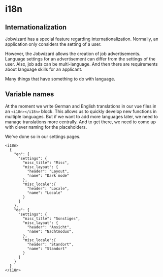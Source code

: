 # i18n

## Internationalization

Jobwizard has a special feature regarding internationalization. Normally, an application only considers the setting of a user.

However, the Jobwizard allows the creation of job advertisements. Language
settings for an advertisement can differ from the settings of the user. Also, job ads can be multi-language. And then there are requirements about language skills for an applicant.

Many things that have something to do with language.

## Variable names

At the moment we write German and English translations in our vue files in an `<i18n></i18n>` block. This allows us to quickly develop new functions in multiple languages. But if we want to add more languages later, we need to manage translations more centrally. And to get there, we need to come up with clever naming for the placeholders.

We've done so in our settings pages.

```
<i18n>
  {
    "en": {
      "settings": {
        "misc_title": "Misc",
        "misc_layout": {
          "header": "Layout",
          "name": "Dark mode"
        },
        "misc_locale":{
          "header": "Locale",
          "name": "Locale"
        }
      }
    },
    "de": {
      "settings": {
        "misc_title": "Sonstiges",
        "misc_layout": {
          "header": "Ansicht",
          "name": "Nachtmodus",
        },
        "misc_locale":{
          "header": "Standort",
          "name": "Standort"
        }
      }
    }
  }
</i18n>
```
